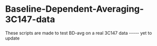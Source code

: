 Baseline-Dependent-Averaging-3C147-data
=======================================

These scripts are made to test BD-avg on a real 3C147 data
----- yet to update

